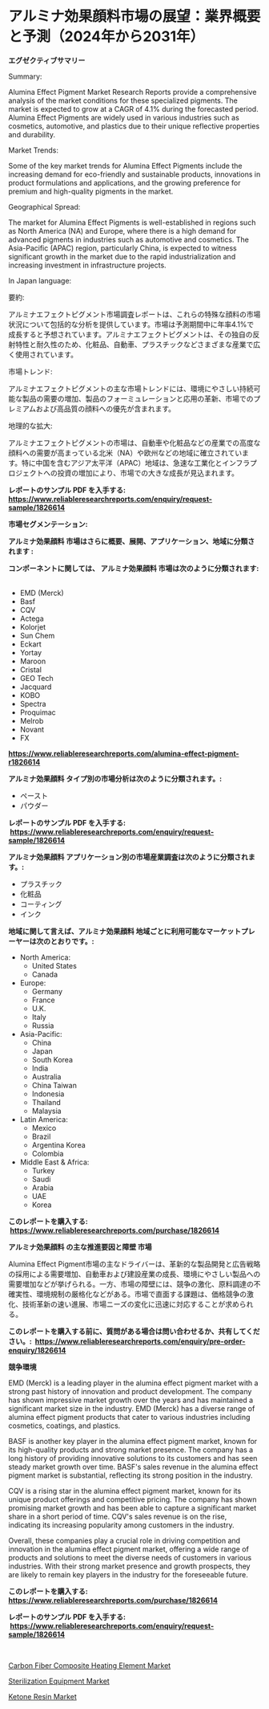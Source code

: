 <p><h1>アルミナ効果顔料市場の展望：業界概要と予測（2024年から2031年）</h1></p><p><strong>エグゼクティブサマリー</strong></p>
<p><p>Summary: </p><p>Alumina Effect Pigment Market Research Reports provide a comprehensive analysis of the market conditions for these specialized pigments. The market is expected to grow at a CAGR of 4.1% during the forecasted period. Alumina Effect Pigments are widely used in various industries such as cosmetics, automotive, and plastics due to their unique reflective properties and durability.</p><p>Market Trends: </p><p>Some of the key market trends for Alumina Effect Pigments include the increasing demand for eco-friendly and sustainable products, innovations in product formulations and applications, and the growing preference for premium and high-quality pigments in the market.</p><p>Geographical Spread: </p><p>The market for Alumina Effect Pigments is well-established in regions such as North America (NA) and Europe, where there is a high demand for advanced pigments in industries such as automotive and cosmetics. The Asia-Pacific (APAC) region, particularly China, is expected to witness significant growth in the market due to the rapid industrialization and increasing investment in infrastructure projects.</p><p>In Japan language:</p><p>要約:</p><p>アルミナエフェクトピグメント市場調査レポートは、これらの特殊な顔料の市場状況について包括的な分析を提供しています。市場は予測期間中に年率4.1%で成長すると予想されています。アルミナエフェクトピグメントは、その独自の反射特性と耐久性のため、化粧品、自動車、プラスチックなどさまざまな産業で広く使用されています。</p><p>市場トレンド:</p><p>アルミナエフェクトピグメントの主な市場トレンドには、環境にやさしい持続可能な製品の需要の増加、製品のフォーミュレーションと応用の革新、市場でのプレミアムおよび高品質の顔料への優先が含まれます。</p><p>地理的な拡大:</p><p>アルミナエフェクトピグメントの市場は、自動車や化粧品などの産業での高度な顔料への需要が高まっている北米（NA）や欧州などの地域に確立されています。特に中国を含むアジア太平洋（APAC）地域は、急速な工業化とインフラプロジェクトへの投資の増加により、市場での大きな成長が見込まれます。</p></p>
<p><strong>レポートのサンプル PDF を入手する: <a href="https://www.reliableresearchreports.com/enquiry/request-sample/1826614">https://www.reliableresearchreports.com/enquiry/request-sample/1826614</a></strong></p>
<p><strong>市場セグメンテーション:</strong></p>
<p><strong> アルミナ効果顔料 市場はさらに概要、展開、アプリケーション、地域に分類されます :</strong></p>
<p><strong>コンポーネントに関しては、 アルミナ効果顔料 市場は次のように分類されます: &nbsp;</strong></p>
<p><ul><li>EMD (Merck)</li><li>Basf</li><li>CQV</li><li>Actega</li><li>Kolorjet</li><li>Sun Chem</li><li>Eckart</li><li>Yortay</li><li>Maroon</li><li>Cristal</li><li>GEO Tech</li><li>Jacquard</li><li>KOBO</li><li>Spectra</li><li>Proquimac</li><li>Melrob</li><li>Novant</li><li>FX</li></ul></p>
<p><strong><a href="https://www.reliableresearchreports.com/alumina-effect-pigment-r1826614">https://www.reliableresearchreports.com/alumina-effect-pigment-r1826614</a></strong></p>
<p><strong> アルミナ効果顔料 タイプ別の市場分析は次のように分類されます。:</strong></p>
<p><ul><li>ペースト</li><li>パウダー</li></ul></p>
<p><strong>レポートのサンプル PDF を入手する: &nbsp;<a href="https://www.reliableresearchreports.com/enquiry/request-sample/1826614">https://www.reliableresearchreports.com/enquiry/request-sample/1826614</a></strong></p>
<p><strong> アルミナ効果顔料 アプリケーション別の市場産業調査は次のように分類されます。:</strong></p>
<p><ul><li>プラスチック</li><li>化粧品</li><li>コーティング</li><li>インク</li></ul></p>
<p><strong>地域に関して言えば、アルミナ効果顔料 地域ごとに利用可能なマーケットプレーヤーは次のとおりです。:</strong></p>
<p><ul>
    <li>
        North America:
        <ul>
            <li>United States</li>
            <li>Canada</li>
        </ul>
    </li>
    <li>
        Europe:
        <ul>
            <li>Germany</li>
            <li>France</li>
            <li>U.K.</li>
            <li>Italy</li>
            <li>Russia</li>
        </ul>
    </li>
    <li>
        Asia-Pacific:
        <ul>
            <li>China</li>
            <li>Japan</li>
            <li>South Korea</li>
            <li>India</li>
            <li>Australia</li>
            <li>China Taiwan</li>
            <li>Indonesia</li>
            <li>Thailand</li>
            <li>Malaysia</li>
        </ul>
    </li>
    <li>
        Latin America:
        <ul>
            <li>Mexico</li>
            <li>Brazil</li>
            <li>Argentina Korea</li>
            <li>Colombia</li>
        </ul>
    </li>
    <li>
        Middle East & Africa:
        <ul>
            <li>Turkey</li>
            <li>Saudi</li>
            <li>Arabia</li>
            <li>UAE</li>
            <li>Korea</li>
        </ul>
    </li>
    </ul></p>
<p><strong>このレポートを購入する: &nbsp;<a href="https://www.reliableresearchreports.com/purchase/1826614">https://www.reliableresearchreports.com/purchase/1826614</a></strong></p>
<p><strong>アルミナ効果顔料 の主な推進要因と障壁 市場</strong></p>
<p><p>Alumina Effect Pigment市場の主なドライバーは、革新的な製品開発と広告戦略の採用による需要増加、自動車および建設産業の成長、環境にやさしい製品への需要増加などが挙げられる。一方、市場の障壁には、競争の激化、原料調達の不確実性、環境規制の厳格化などがある。市場で直面する課題は、価格競争の激化、技術革新の速い進展、市場ニーズの変化に迅速に対応することが求められる。</p></p>
<p><strong>このレポートを購入する前に、質問がある場合は問い合わせるか、共有してください。:&nbsp; <a href="https://www.reliableresearchreports.com/enquiry/pre-order-enquiry/1826614">https://www.reliableresearchreports.com/enquiry/pre-order-enquiry/1826614</a></strong></p>
<p><strong>競争環境</strong></p>
<p><p>EMD (Merck) is a leading player in the alumina effect pigment market with a strong past history of innovation and product development. The company has shown impressive market growth over the years and has maintained a significant market size in the industry. EMD (Merck) has a diverse range of alumina effect pigment products that cater to various industries including cosmetics, coatings, and plastics.</p><p>BASF is another key player in the alumina effect pigment market, known for its high-quality products and strong market presence. The company has a long history of providing innovative solutions to its customers and has seen steady market growth over time. BASF's sales revenue in the alumina effect pigment market is substantial, reflecting its strong position in the industry.</p><p>CQV is a rising star in the alumina effect pigment market, known for its unique product offerings and competitive pricing. The company has shown promising market growth and has been able to capture a significant market share in a short period of time. CQV's sales revenue is on the rise, indicating its increasing popularity among customers in the industry.</p><p>Overall, these companies play a crucial role in driving competition and innovation in the alumina effect pigment market, offering a wide range of products and solutions to meet the diverse needs of customers in various industries. With their strong market presence and growth prospects, they are likely to remain key players in the industry for the foreseeable future.</p></p>
<p><strong>このレポートを購入する: &nbsp; <a href="https://www.reliableresearchreports.com/purchase/1826614">https://www.reliableresearchreports.com/purchase/1826614</a></strong></p>
<p><strong>レポートのサンプル PDF を入手する: &nbsp;<a href="https://www.reliableresearchreports.com/enquiry/request-sample/1826614">https://www.reliableresearchreports.com/enquiry/request-sample/1826614</a></strong><strong></strong></p>
<p>&nbsp;</p>
<p><p><a href="https://www.linkedin.com/pulse/carbon-fiber-composite-heating-element-market-size-furnishes-r3j2c?trackingId=qMHNnjY5Fn6UgjLs63LQxg%3D%3D">Carbon Fiber Composite Heating Element Market</a></p><p><a href="https://www.linkedin.com/pulse/sterilization-equipment-market-size-reveals-best-marketing-x8vpe?trackingId=aVlgVt7e5lCjCbYQih%2FfrQ%3D%3D">Sterilization Equipment Market</a></p><p><a href="https://www.linkedin.com/pulse/ketone-resin-market-size-examines-its-scope-primary-focus-growth-bselc?trackingId=xB0TP%2FqgYKOWRPG59ZVqYg%3D%3D">Ketone Resin Market</a></p></p>